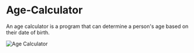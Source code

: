 # Age-Calculator
An age calculator is a program that can determine a person's age based on their date of birth.


![Age Calculator](https://user-images.githubusercontent.com/89717401/236200672-5492098d-bae1-4b7a-a30f-6969a0714554.png)
